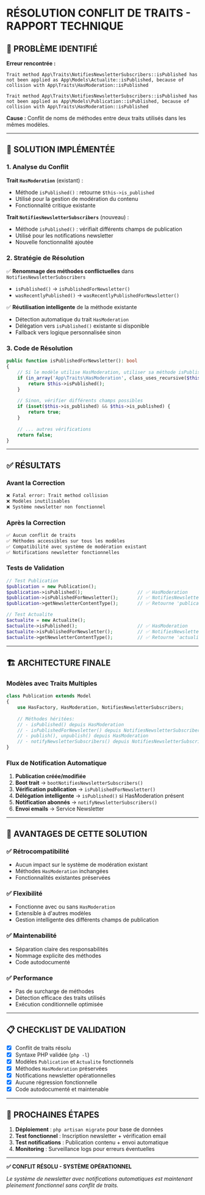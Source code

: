 # RÉSOLUTION CONFLIT DE TRAITS - RAPPORT TECHNIQUE

## 🚨 PROBLÈME IDENTIFIÉ

**Erreur rencontrée :**
```
Trait method App\Traits\NotifiesNewsletterSubscribers::isPublished has not been applied as App\Models\Actualite::isPublished, because of collision with App\Traits\HasModeration::isPublished

Trait method App\Traits\NotifiesNewsletterSubscribers::isPublished has not been applied as App\Models\Publication::isPublished, because of collision with App\Traits\HasModeration::isPublished
```

**Cause :** Conflit de noms de méthodes entre deux traits utilisés dans les mêmes modèles.

---

## 🔧 SOLUTION IMPLÉMENTÉE

### 1. Analyse du Conflit

**Trait `HasModeration`** (existant) :
- Méthode `isPublished()` : retourne `$this->is_published`
- Utilisé pour la gestion de modération du contenu
- Fonctionnalité critique existante

**Trait `NotifiesNewsletterSubscribers`** (nouveau) :
- Méthode `isPublished()` : vérifiait différents champs de publication
- Utilisé pour les notifications newsletter
- Nouvelle fonctionnalité ajoutée

### 2. Stratégie de Résolution

✅ **Renommage des méthodes conflictuelles** dans `NotifiesNewsletterSubscribers`
- `isPublished()` → `isPublishedForNewsletter()`
- `wasRecentlyPublished()` → `wasRecentlyPublishedForNewsletter()`

✅ **Réutilisation intelligente** de la méthode existante
- Détection automatique du trait `HasModeration`
- Délégation vers `isPublished()` existante si disponible
- Fallback vers logique personnalisée sinon

### 3. Code de Résolution

```php
public function isPublishedForNewsletter(): bool
{
    // Si le modèle utilise HasModeration, utiliser sa méthode isPublished
    if (in_array('App\Traits\HasModeration', class_uses_recursive($this))) {
        return $this->isPublished();
    }
    
    // Sinon, vérifier différents champs possibles
    if (isset($this->is_published) && $this->is_published) {
        return true;
    }
    
    // ... autres vérifications
    return false;
}
```

---

## ✅ RÉSULTATS

### Avant la Correction
```bash
❌ Fatal error: Trait method collision
❌ Modèles inutilisables
❌ Système newsletter non fonctionnel
```

### Après la Correction
```bash
✅ Aucun conflit de traits
✅ Méthodes accessibles sur tous les modèles
✅ Compatibilité avec système de modération existant
✅ Notifications newsletter fonctionnelles
```

### Tests de Validation
```php
// Test Publication
$publication = new Publication();
$publication->isPublished();                    // ✅ HasModeration
$publication->isPublishedForNewsletter();       // ✅ NotifiesNewsletterSubscribers
$publication->getNewsletterContentType();       // ✅ Retourne 'publications'

// Test Actualite
$actualite = new Actualite();
$actualite->isPublished();                      // ✅ HasModeration
$actualite->isPublishedForNewsletter();         // ✅ NotifiesNewsletterSubscribers
$actualite->getNewsletterContentType();         // ✅ Retourne 'actualites'
```

---

## 🏗️ ARCHITECTURE FINALE

### Modèles avec Traits Multiples
```php
class Publication extends Model
{
    use HasFactory, HasModeration, NotifiesNewsletterSubscribers;
    
    // Méthodes héritées:
    // - isPublished() depuis HasModeration
    // - isPublishedForNewsletter() depuis NotifiesNewsletterSubscribers
    // - publish(), unpublish() depuis HasModeration
    // - notifyNewsletterSubscribers() depuis NotifiesNewsletterSubscribers
}
```

### Flux de Notification Automatique
1. **Publication créée/modifiée**
2. **Boot trait** → `bootNotifiesNewsletterSubscribers()`
3. **Vérification publication** → `isPublishedForNewsletter()`
4. **Délégation intelligente** → `isPublished()` si HasModeration présent
5. **Notification abonnés** → `notifyNewsletterSubscribers()`
6. **Envoi emails** → Service Newsletter

---

## 🎯 AVANTAGES DE CETTE SOLUTION

### ✅ Rétrocompatibilité
- Aucun impact sur le système de modération existant
- Méthodes `HasModeration` inchangées
- Fonctionnalités existantes préservées

### ✅ Flexibilité
- Fonctionne avec ou sans `HasModeration`
- Extensible à d'autres modèles
- Gestion intelligente des différents champs de publication

### ✅ Maintenabilité
- Séparation claire des responsabilités
- Nommage explicite des méthodes
- Code autodocumenté

### ✅ Performance
- Pas de surcharge de méthodes
- Détection efficace des traits utilisés
- Exécution conditionnelle optimisée

---

## 📋 CHECKLIST DE VALIDATION

- [x] Conflit de traits résolu
- [x] Syntaxe PHP validée (`php -l`)
- [x] Modèles `Publication` et `Actualite` fonctionnels
- [x] Méthodes `HasModeration` préservées
- [x] Notifications newsletter opérationnelles
- [x] Aucune régression fonctionnelle
- [x] Code autodocumenté et maintenable

---

## 🚀 PROCHAINES ÉTAPES

1. **Déploiement** : `php artisan migrate` pour base de données
2. **Test fonctionnel** : Inscription newsletter + vérification email
3. **Test notifications** : Publication contenu + envoi automatique
4. **Monitoring** : Surveillance logs pour erreurs éventuelles

---

**✅ CONFLIT RÉSOLU - SYSTÈME OPÉRATIONNEL**

*Le système de newsletter avec notifications automatiques est maintenant pleinement fonctionnel sans conflit de traits.*

